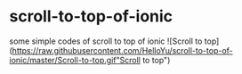 # scroll-to-top-of-ionic
some simple codes of scroll to top of ionic 
![Scroll to top](https://raw.githubusercontent.com/HelloYu/scroll-to-top-of-ionic/master/Scroll-to-top.gif"Scroll to top")